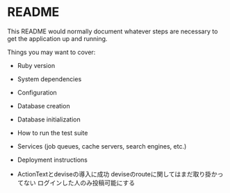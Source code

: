 # README

This README would normally document whatever steps are necessary to get the
application up and running.

Things you may want to cover:

* Ruby version

* System dependencies

* Configuration

* Database creation

* Database initialization

* How to run the test suite

* Services (job queues, cache servers, search engines, etc.)

* Deployment instructions

* ActionTextとdeviseの導入に成功
deviseのrouteに関してはまだ取り掛かってない
ログインした人のみ投稿可能にする
